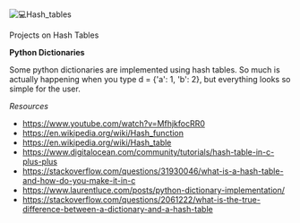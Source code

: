 ![💻Hash_tables](https://user-images.githubusercontent.com/110534527/211197194-c04233fe-7467-4b51-9e33-e58b9267ddd4.png)

Projects on Hash Tables

**Python Dictionaries**

Some python dictionaries are implemented using hash tables. So much is actually happening when you type d = {'a': 1, 'b': 2}, but everything looks so simple for the user.

*Resources*

* https://www.youtube.com/watch?v=MfhjkfocRR0
* https://en.wikipedia.org/wiki/Hash_function
* https://en.wikipedia.org/wiki/Hash_table
* https://www.digitalocean.com/community/tutorials/hash-table-in-c-plus-plus
* https://stackoverflow.com/questions/31930046/what-is-a-hash-table-and-how-do-you-make-it-in-c
* https://www.laurentluce.com/posts/python-dictionary-implementation/
* https://stackoverflow.com/questions/2061222/what-is-the-true-difference-between-a-dictionary-and-a-hash-table
